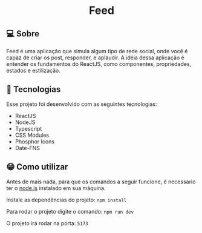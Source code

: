 <h1 align="center">
    Feed
</h1>

## 💻 Sobre

Feed é uma aplicação que simula algum tipo de rede social, onde você é capaz de criar os post, responder, e aplaudir. A idéia dessa aplicação é entender os fundamentos do ReactJS, como componentes, propriedades, estados e estilização.

## 🚀 Tecnologias

Esse projeto foi desenvolvido com as seguintes tecnologias:

- ReactJS
- NodeJS
- Typescript
- CSS Modules
- Phosphor Icons
- Date-FNS

## 😁 Como utilizar

Antes de mais nada, para que os comandos a seguir funcione, é necessario ter o <a href='https://nodejs.org/en/' target='_blank'>node.js</a> instalado em sua máquina.

Instale as dependências do projeto: `npm install`

Para rodar o projeto digite o comando: `npm run dev`

O projeto irá rodar na porta: `5173`